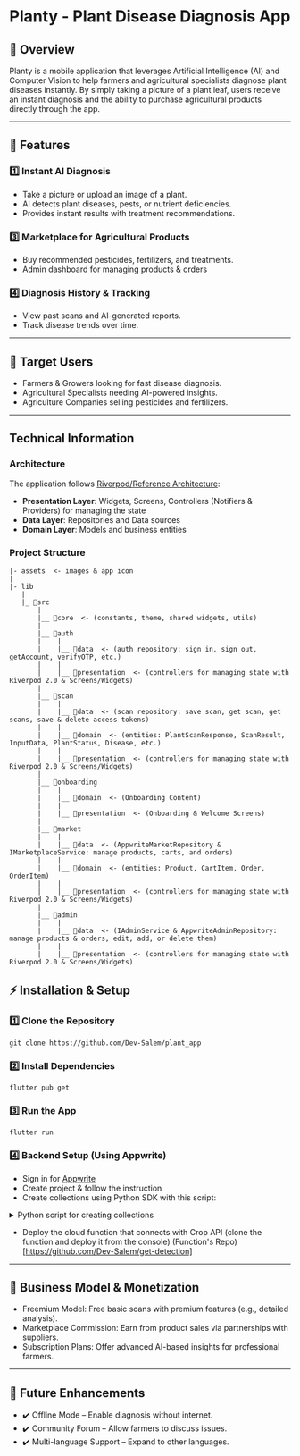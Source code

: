 # Planty - Plant Disease Diagnosis App

## 📌 Overview

Planty is a mobile application that leverages Artificial Intelligence (AI) and Computer Vision to help farmers and agricultural specialists diagnose plant diseases instantly. By simply taking a picture of a plant leaf, users receive an instant diagnosis and the ability to purchase agricultural products directly through the app.

---

## 🚀 Features

### 1️⃣ Instant AI Diagnosis
- Take a picture or upload an image of a plant.
- AI detects plant diseases, pests, or nutrient deficiencies.
- Provides instant results with treatment recommendations.

### 3️⃣ Marketplace for Agricultural Products
- Buy recommended pesticides, fertilizers, and treatments.
- Admin dashboard for managing products & orders

### 4️⃣ Diagnosis History & Tracking
- View past scans and AI-generated reports.
- Track disease trends over time.

---

## 🎯 Target Users
- Farmers & Growers looking for fast disease diagnosis.
- Agricultural Specialists needing AI-powered insights.
- Agriculture Companies selling pesticides and fertilizers.

---

## Technical Information

### Architecture

The application follows [Riverpod/Reference Architecture](https://codewithandrea.com/articles/flutter-app-architecture-riverpod-introduction/):

- **Presentation Layer**: Widgets, Screens, Controllers (Notifiers & Providers) for managing the state
- **Data Layer**: Repositories and Data sources
- **Domain Layer**: Models and business entities

### Project Structure

```
|- assets  <- images & app icon
|
|- lib
   |
   |_ 📁src
       |
       |__ 📁core  <- (constants, theme, shared widgets, utils)
       |
       |__ 📁auth  
       |    |
       |    |__ 📁data  <- (auth repository: sign in, sign out, getAccount, verifyOTP, etc.)
       |    |
       |    |__ 📁presentation  <- (controllers for managing state with Riverpod 2.0 & Screens/Widgets)
       |
       |__ 📁scan  
       |    |
       |    |__ 📁data  <- (scan repository: save scan, get scan, get scans, save & delete access tokens)
       |    |
       |    |__ 📁domain  <- (entities: PlantScanResponse, ScanResult, InputData, PlantStatus, Disease, etc.)
       |    |
       |    |__ 📁presentation  <- (controllers for managing state with Riverpod 2.0 & Screens/Widgets)
       |
       |__ 📁onboarding  
       |    |
       |    |__ 📁domain  <- (Onboarding Content)
       |    |
       |    |__ 📁presentation  <- (Onboarding & Welcome Screens)
       |
       |__ 📁market  
       |    |
       |    |__ 📁data  <- (AppwriteMarketRepository & IMarketplaceService: manage products, carts, and orders)
       |    |
       |    |__ 📁domain  <- (entities: Product, CartItem, Order, OrderItem)
       |    |
       |    |__ 📁presentation  <- (controllers for managing state with Riverpod 2.0 & Screens/Widgets)
       |
       |__ 📁admin  
       |    |
       |    |__ 📁data  <- (IAdminService & AppwriteAdminRepository: manage products & orders, edit, add, or delete them)
       |    |
       |    |__ 📁presentation  <- (controllers for managing state with Riverpod 2.0 & Screens/Widgets)
```

## ⚡ Installation & Setup

### 1️⃣ Clone the Repository
```
git clone https://github.com/Dev-Salem/plant_app
```

### 2️⃣ Install Dependencies
```
flutter pub get
```

### 3️⃣ Run the App
```
flutter run
```

### 4️⃣ Backend Setup (Using Appwrite)
- Sign in for [Appwrite](https://cloud.appwrite.io/)
- Create project & follow the instruction
- Create collections using Python SDK with this script:

<details>
<summary>Python script for creating collections</summary>

```python
import logging
import sys

from appwrite.client import Client
from appwrite.services.databases import Databases

# Set up logging
logging.basicConfig(
    level=logging.INFO,
    format="%(asctime)s - %(levelname)s - %(message)s",
    handlers=[
        logging.FileHandler("appwrite_setup.log"),
        logging.StreamHandler(sys.stdout),
    ],
)
logger = logging.getLogger("AppwriteSetup")

# Initialize Appwrite client
client = Client()
client.set_endpoint("https://cloud.appwrite.io/v1")
client.set_project("")
client.set_key(
    ""
)
# Connect to database service
databases = Databases(client)
DATABASE_ID = "planty-db-id"


def create_products_collection():
    logger.info("🔄 Creating products collection...")
    try:
        # Check if collection exists
        try:
            collection = databases.get_collection(DATABASE_ID, "products")
            logger.info("  ✓ Products collection already exists")
        except:
            # Create the collection
            collection = databases.create_collection(
                database_id=DATABASE_ID, collection_id="products", name="Products"
            )
            logger.info("  ✓ Products collection created")

            # Create attributes based on the Product entity
            databases.create_string_attribute(
                database_id=DATABASE_ID,
                collection_id="products",
                key="name",
                size=255,
                required=True,
            )

            databases.create_string_attribute(
                database_id=DATABASE_ID,
                collection_id="products",
                key="description",
                size=10000,
                required=True,
            )

            databases.create_float_attribute(
                database_id=DATABASE_ID,
                collection_id="products",
                key="price",
                required=True,
            )

            databases.create_string_attribute(
                database_id=DATABASE_ID,
                collection_id="products",
                key="imageUrl",
                size=2048,
                required=True,
            )

            databases.create_string_attribute(
                database_id=DATABASE_ID,
                collection_id="products",
                key="category",
                size=100,
                required=True,
                default="Other",
            )

            databases.create_boolean_attribute(
                database_id=DATABASE_ID,
                collection_id="products",
                key="isAvailable",
                required=True,
                default=True,
            )

            # Create indexes
            databases.create_index(
                database_id=DATABASE_ID,
                collection_id="products",
                key="name_index",
                type="fulltext",
                attributes=["name"],
            )

            databases.create_index(
                database_id=DATABASE_ID,
                collection_id="products",
                key="category_index",
                type="key",
                attributes=["category"],
            )

        logger.info("✅ Products collection setup complete")
        return True
    except Exception as e:
        logger.error(f"❌ Error creating products collection: {str(e)}")
        return False


def create_cart_items_collection():
    logger.info("🔄 Creating cart_items collection...")
    try:
        # Check if collection exists
        try:
            collection = databases.get_collection(DATABASE_ID, "cart_items")
            logger.info("  ✓ Cart items collection already exists")
        except:
            # Create the collection
            collection = databases.create_collection(
                database_id=DATABASE_ID, collection_id="cart_items", name="Cart Items"
            )
            logger.info("  ✓ Cart items collection created")

            # Create attributes based on the CartItem entity
            databases.create_string_attribute(
                database_id=DATABASE_ID,
                collection_id="cart_items",
                key="userId",
                size=100,
                required=True,
            )

            databases.create_string_attribute(
                database_id=DATABASE_ID,
                collection_id="cart_items",
                key="productId",
                size=100,
                required=True,
            )

            databases.create_string_attribute(
                database_id=DATABASE_ID,
                collection_id="cart_items",
                key="productName",
                size=255,
                required=True,
            )

            databases.create_float_attribute(
                database_id=DATABASE_ID,
                collection_id="cart_items",
                key="price",
                required=True,
            )

            databases.create_integer_attribute(
                database_id=DATABASE_ID,
                collection_id="cart_items",
                key="quantity",
                required=True,
                min=1,
            )

            databases.create_string_attribute(
                database_id=DATABASE_ID,
                collection_id="cart_items",
                key="imageUrl",
                size=2048,
                required=True,
            )

            # Create indexes
            databases.create_index(
                database_id=DATABASE_ID,
                collection_id="cart_items",
                key="userId_index",
                type="key",
                attributes=["userId"],
            )

            databases.create_index(
                database_id=DATABASE_ID,
                collection_id="cart_items",
                key="user_product_index",
                type="key",
                attributes=["userId", "productId"],
            )

        logger.info("✅ Cart items collection setup complete")
        return True
    except Exception as e:
        logger.error(f"❌ Error creating cart items collection: {str(e)}")
        return False


def create_orders_collection():
    logger.info("🔄 Creating orders collection...")
    try:
        # Check if collection exists
        try:
            collection = databases.get_collection(DATABASE_ID, "orders")
            logger.info("  ✓ Orders collection already exists")
        except:
            # Create the collection
            collection = databases.create_collection(
                database_id=DATABASE_ID, collection_id="orders", name="Orders"
            )
            logger.info("  ✓ Orders collection created")

            # Create attributes based on the Order entity
            databases.create_string_attribute(
                database_id=DATABASE_ID,
                collection_id="orders",
                key="userId",
                size=100,
                required=True,
            )

            databases.create_float_attribute(
                database_id=DATABASE_ID,
                collection_id="orders",
                key="totalAmount",
                required=True,
            )

            databases.create_datetime_attribute(
                database_id=DATABASE_ID,
                collection_id="orders",
                key="dateTime",
                required=True,
            )

            databases.create_string_attribute(
                database_id=DATABASE_ID,
                collection_id="orders",
                key="status",
                size=50,
                required=True,
            )

            databases.create_string_attribute(
                database_id=DATABASE_ID,
                collection_id="orders",
                key="address",
                size=1000,
                required=False,
            )

            # Create indexes
            databases.create_index(
                database_id=DATABASE_ID,
                collection_id="orders",
                key="userId_index",
                type="key",
                attributes=["userId"],
            )

            databases.create_index(
                database_id=DATABASE_ID,
                collection_id="orders",
                key="status_index",
                type="key",
                attributes=["status"],
            )

            databases.create_index(
                database_id=DATABASE_ID,
                collection_id="orders",
                key="dateTime_index",
                type="key",
                attributes=["dateTime"],
            )

        logger.info("✅ Orders collection setup complete")
        return True
    except Exception as e:
        logger.error(f"❌ Error creating orders collection: {str(e)}")
        return False


def create_order_items_collection():
    logger.info("🔄 Creating order_items collection...")
    try:
        # Check if collection exists
        try:
            collection = databases.get_collection(DATABASE_ID, "order_items")
            logger.info("  ✓ Order items collection already exists")
        except:
            # Create the collection
            collection = databases.create_collection(
                database_id=DATABASE_ID, collection_id="order_items", name="Order Items"
            )
            logger.info("  ✓ Order items collection created")

            # Create attributes based on the OrderItem entity
            databases.create_string_attribute(
                database_id=DATABASE_ID,
                collection_id="order_items",
                key="orderId",
                size=100,
                required=True,
            )

            databases.create_string_attribute(
                database_id=DATABASE_ID,
                collection_id="order_items",
                key="productId",
                size=100,
                required=True,
            )

            databases.create_string_attribute(
                database_id=DATABASE_ID,
                collection_id="order_items",
                key="productName",
                size=255,
                required=True,
            )

            databases.create_float_attribute(
                database_id=DATABASE_ID,
                collection_id="order_items",
                key="price",
                required=True,
            )

            databases.create_integer_attribute(
                database_id=DATABASE_ID,
                collection_id="order_items",
                key="quantity",
                required=True,
                min=1,
            )

            # Create indexes
            databases.create_index(
                database_id=DATABASE_ID,
                collection_id="order_items",
                key="orderId_index",
                type="key",
                attributes=["orderId"],
            )

        logger.info("✅ Order items collection setup complete")
        return True
    except Exception as e:
        logger.error(f"❌ Error creating order items collection: {str(e)}")
        return False


if __name__ == "__main__":
    logger.info("🚀 Starting Appwrite Plant App setup script...")

    # Create all collections
    products_result = create_products_collection()
    cart_items_result = create_cart_items_collection()
    orders_result = create_orders_collection()
    order_items_result = create_order_items_collection()

    # Print summary
    logger.info("\n📊 SETUP SUMMARY:")
    logger.info(
        f"Products collection: {'✅ SUCCESS' if products_result else '❌ FAILED'}"
    )
    logger.info(
        f"Cart items collection: {'✅ SUCCESS' if cart_items_result else '❌ FAILED'}"
    )
    logger.info(f"Orders collection: {'✅ SUCCESS' if orders_result else '❌ FAILED'}")
    logger.info(
        f"Order items collection: {'✅ SUCCESS' if order_items_result else '❌ FAILED'}"
    )

    if all([products_result, cart_items_result, orders_result, order_items_result]):
        logger.info("\n🎉 All collections created successfully!")
    else:
        logger.warning("\n⚠️ Some collections have issues. Check the logs for details.")
```
</details>

- Deploy the cloud function that connects with Crop API (clone the function and deploy it from the console)
(Function's Repo)[https://github.com/Dev-Salem/get-detection]

---

## 📜 Business Model & Monetization
- Freemium Model: Free basic scans with premium features (e.g., detailed analysis).
- Marketplace Commission: Earn from product sales via partnerships with suppliers.
- Subscription Plans: Offer advanced AI-based insights for professional farmers.

---

## 🔮 Future Enhancements
- ✔️ Offline Mode – Enable diagnosis without internet.
- ✔️ Community Forum – Allow farmers to discuss issues.
- ✔️ Multi-language Support – Expand to other languages.

